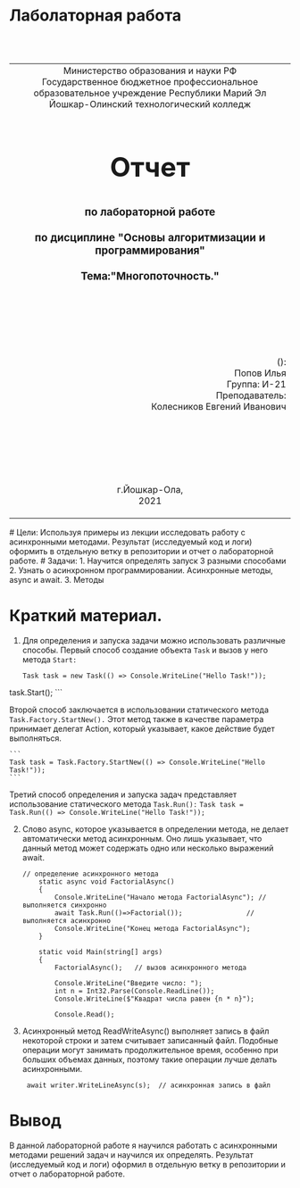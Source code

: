 ﻿# Лаболаторная работа
<table style="width: 100%;">
  <tr>
    <td style="text-align: center; border: none;">
    Министерство образования и науки РФ<br>
Государственное бюджетное профессиональное образовательное учреждение Республики Марий Эл<br>
Йошкар-Олинский технологический колледж
</td>
  </tr>
  <tr>
    <td style="text-align: center; border: none; height: 15em;">
    <h2 style="font-size:3em;">Отчет</h2>
      <h3>по лабораторной работе<br><br> по дисциплине "Основы алгоритмизации и программирования"<br><br> Тема:<b>"Многопоточность."<b> </h3></td>
  </tr>
  <tr>
    <br><br><td style="text-align: right; border: none; height: 20em;">
      ():<br/>
      Попов Илья<br>
      Группа: И-21<br>
      Преподаватель:<br>
      Колесников Евгений Иванович
    </td>
  </tr>
  <tr>
    <td style="text-align: center; border: none; height: 5em;">
    г.Йошкар-Ола,<br> 2021</td>
  </tr>
</table>


<div style="page-break-after: always;"></div>
# Цели:
Используя примеры из лекции исследовать работу с асинхронными методами. Результат (исследуемый код и логи) оформить в отдельную ветку в репозитории и отчет о лабораторной работе.
# Задачи:
 1.  Научится определять запуск 3 разными способами
 2. Узнать о асинхронном программировании. Асинхронные методы, async и await.
 3. Методы




# Краткий материал.

1. Для определения и запуска задачи можно использовать различные способы. Первый способ создание объекта ```Task``` и вызов у него метода ```Start: ``` 

    ```
    Task task = new Task(() => Console.WriteLine("Hello Task!"));
task.Start();
    ```

   Второй способ заключается в использовании статического метода ```Task.Factory.StartNew().``` Этот метод также в качестве параметра принимает делегат Action, который указывает, какое действие будет выполняться.

    ```
    Task task = Task.Factory.StartNew(() => Console.WriteLine("Hello Task!"));
    ```

   Третий способ определения и запуска задач представляет использование статического метода ```Task.Run():```
    ```
    Task task = Task.Run(() => Console.WriteLine("Hello Task!"));
    ```

2. Слово async, которое указывается в определении метода, не делает автоматически метод асинхронным. Оно лишь указывает, что данный метод может содержать одно или несколько выражений await.

    ```
    // определение асинхронного метода
        static async void FactorialAsync()
        {
            Console.WriteLine("Начало метода FactorialAsync"); // выполняется синхронно
            await Task.Run(()=>Factorial());                // выполняется асинхронно
            Console.WriteLine("Конец метода FactorialAsync");
        }
 
        static void Main(string[] args)
        {
            FactorialAsync();   // вызов асинхронного метода
 
            Console.WriteLine("Введите число: ");
            int n = Int32.Parse(Console.ReadLine());
            Console.WriteLine($"Квадрат числа равен {n * n}");
             
            Console.Read();
    ```
3. Асинхронный метод ReadWriteAsync() выполняет запись в файл некоторой строки и затем считывает записанный файл. Подобные операции могут занимать продолжительное время, особенно при больших объемах данных, поэтому такие операции лучше делать асинхронными.

   ```
    await writer.WriteLineAsync(s);  // асинхронная запись в файл
    ```


# Вывод
В данной лабораторной работе я научился работать с асинхронными методами решений задач и научился их определять.  Результат (исследуемый код и логи) оформил в отдельную ветку в репозитории и отчет о лабораторной работе.
